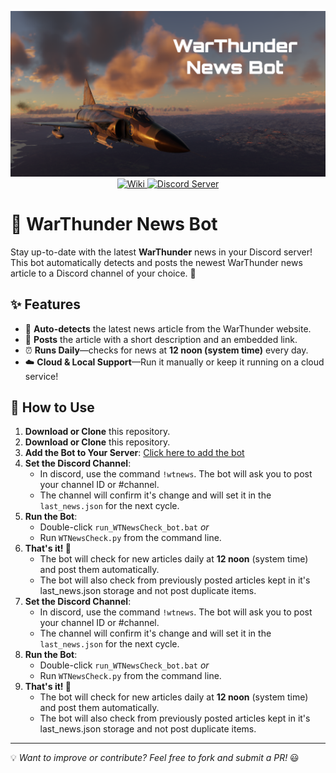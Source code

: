 <p align="center">
	<img src="https://github.com/Qaiten/war-thunder-news-bot/blob/main/images/HeaderImage.png" alt="WT News Bot Banner" />
	<br />
	<a href="https://github.com/Qaiten/war-thunder-news-bot/wiki">
		<img src="https://img.shields.io/badge/WT_News_Bot-Wiki-orange.svg?style=for-the-badge&logo=github" alt="Wiki" />
	</a>
	<a href="https://discord.gg/XS6w8D8">
		<img src="https://img.shields.io/discord/532683310409842728.svg?label=Discord&logo=Discord&colorB=7289da&style=for-the-badge" alt="Discord Server">
	</a>
</p>

# 🚀 WarThunder News Bot

Stay up-to-date with the latest **WarThunder** news in your Discord server! This bot automatically detects and posts the newest WarThunder news article to a Discord channel of your choice. 📢

## ✨ Features
- 📰 **Auto-detects** the latest news article from the WarThunder website.
- 🤖 **Posts** the article with a short description and an embedded link.
- ⏰ **Runs Daily**—checks for news at **12 noon (system time)** every day.
- ☁️ **Cloud & Local Support**—Run it manually or keep it running on a cloud service!

## 📌 How to Use
1. **Download or Clone** this repository.
1. **Download or Clone** this repository.
2. **Add the Bot to Your Server**: [Click here to add the bot](http://bit.ly/41WhTVF)
3. **Set the Discord Channel**: 
	- In discord, use the command `!wtnews`. The bot will ask you to post your channel ID or #channel.
	- The channel will confirm it's change and will set it in the `last_news.json` for the next cycle.
4. **Run the Bot**:
	- Double-click `run_WTNewsCheck_bot.bat` _or_
	- Run `WTNewsCheck.py` from the command line.
5. **That's it! 🎉**
	- The bot will check for new articles daily at **12 noon** (system time) and post them automatically.
	- The bot will also check from previously posted articles kept in it's last_news.json storage and not post duplicate items.
2. **Set the Discord Channel**: 
   - In discord, use the command `!wtnews`. The bot will ask you to post your channel ID or #channel.
   - The channel will confirm it's change and will set it in the `last_news.json` for the next cycle.
3. **Run the Bot**:
   - Double-click `run_WTNewsCheck_bot.bat` _or_
   - Run `WTNewsCheck.py` from the command line.
4. **That's it! 🎉**
   - The bot will check for new articles daily at **12 noon** (system time) and post them automatically.
   - The bot will also check from previously posted articles kept in it's last_news.json storage and not post duplicate items.

---

💡 *Want to improve or contribute? Feel free to fork and submit a PR!* 😃